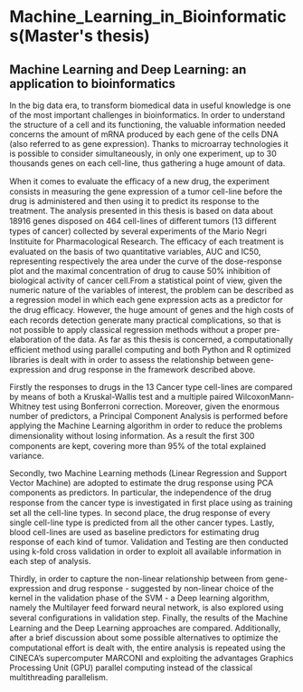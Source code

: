 # Machine_Learning_in_Bioinformatics(Master's thesis)

## Machine Learning and Deep Learning: an application to bioinformatics

In the big data era, to transform biomedical data in useful knowledge is one of the most important challenges in bioinformatics. 
In order to understand the structure of a cell and its functioning, the valuable information needed concerns the amount of mRNA 
produced by each gene of the cells DNA (also referred to as gene expression). Thanks to microarray technologies it is possible to 
consider simultaneously, in only one experiment, up to 30 thousands genes on each cell-line, thus gathering a huge amount of data.

When it comes to evaluate the eﬃcacy of a new drug, the experiment consists in measuring the gene expression of a tumor cell-line 
before the drug is administered and then using it to predict its response to the treatment. The analysis presented in this thesis 
is based on data about 18916 genes disposed on 464 cell-lines of diﬀerent tumors (13 diﬀerent types of cancer) collected by several
experiments of the Mario Negri Instituite for Pharmacological Research. The eﬃcacy of each treatment is evaluated on the basis of 
two quantitative variables, AUC and IC50, representing respectively the area under the curve of the dose-response plot and the 
maximal concentration of drug to cause 50% inhibition of biological activity of cancer cell.From a statistical point of view, 
given the numeric nature of the variables of interest, the problem can be described as a regression model in which each gene 
expression acts as a predictor for the drug eﬃcacy. However, the huge amount of genes and the high costs of each records detection 
generate many practical complications, so that is not possible to apply classical regression methods without a proper pre-elaboration
of the data. As far as this thesis is concerned, a computationally eﬃcient method using parallel computing and both Python and R
optimized libraries is dealt with in order to assess the relationship between gene-expression and drug response in the framework
described above.

Firstly the responses to drugs in the 13 Cancer type cell-lines are compared by means of both a Kruskal-Wallis test and a 
multiple paired WilcoxonMann-Whitney test using Bonferroni correction. Moreover, given the enormous number of predictors, 
a Principal Component Analysis is performed before applying the Machine Learning algorithm in order to reduce the problems 
dimensionality without losing information. As a result the ﬁrst 300 components are kept, covering more than 95% of the total
explained variance.

Secondly, two Machine Learning methods (Linear Regression and Support Vector Machine) are adopted to estimate the drug response 
using PCA components as predictors. In particular, the independence of the drug response from the cancer type is investigated in
ﬁrst place using as training set all the cell-line types. In second place, the drug response of every single cell-line type is 
predicted from all the other cancer types. Lastly, blood cell-lines are used as baseline predictors for estimating drug response
of each kind of tumor. Validation and Testing are then conducted using k-fold cross validation in order to exploit all available
information in each step of analysis.

Thirdly, in order to capture the non-linear relationship between from gene-expression and drug response - suggested by non-linear 
choice of the kernel in the validation phase of the SVM - a Deep learning algorithm, namely the Multilayer feed forward neural network,
is also explored using several conﬁgurations in validation step.
Finally, the results of the Machine Learning and the Deep Learning approaches are compared. Additionally, after a brief discussion 
about some possible alternatives to optimize the computational eﬀort is dealt with, the entire analysis is repeated using the CINECA’s
supercomputer MARCONI and exploiting the advantages Graphics Processing Unit (GPU) parallel computing instead of the classical 
multithreading parallelism.
